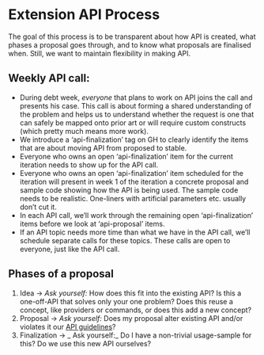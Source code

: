 Extension API Process
=

The goal of this process is to be transparent about how API is created, what phases a proposal goes through, and to know what proposals are finalised when. Still, we want to maintain flexibility in making API. 

Weekly API call: 
--

* During debt week, *everyone* that plans to work on API joins the call and presents his case. This call is about forming a shared understanding of the problem and helps us to understand whether the request is one that can safely be mapped onto prior art or will require custom constructs (which pretty much means more work).
* We introduce a ‘api-finalization’ tag on GH to clearly identify the items that are about moving API from proposed to stable.
* Everyone who owns an open ‘api-finalization’ item for the current iteration needs to show up for the API call.
* Everyone who owns an open ‘api-finalization’ item scheduled for the iteration will present in week 1 of the iteration a concrete proposal and sample code showing how the API is being used. The sample code needs to be realistic. One-liners with artificial parameters etc. usually don’t cut it.
* In each API call, we’ll work through the remaining open ‘api-finalization’ items before we look at ‘api-proposal’ items.
* If an API topic needs more time than what we have in the API call, we’ll schedule separate calls for these topics. These calls are open to everyone, just like the API call. 


Phases of a proposal
--

1. Idea -> _Ask yourself:_ How does this fit into the existing API? Is this a one-off-API that solves only your one problem? Does this reuse a concept, like providers or commands, or does this add a new concept? 
2. Proposal -> _Ask yourself:_ Does my proposal alter existing API and/or violates it our [API guidelines](https://github.com/Microsoft/vscode/wiki/Extension-API-guidelines)?
3. Finalization -> _ Ask yourself:_ Do I have a non-trivial usage-sample for this? Do we use this new API ourselves? 